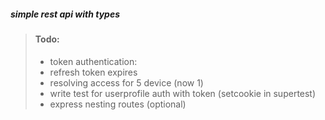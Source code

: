 ##### simple rest api with types

> #### Todo:
>
> - token authentication:
> - refresh token expires
> - resolving access for 5 device (now 1)
> - write test for userprofile auth with token (setcookie in supertest)
> - express nesting routes (optional)